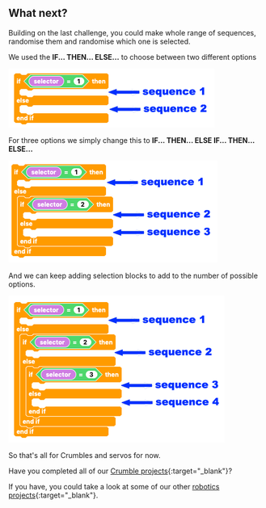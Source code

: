 ## What next?

Building on the last challenge, you could make whole range of sequences, randomise them and randomise which one is selected.

We used the **IF... THEN... ELSE...** to choose between two different options

![IF THE ELSE](images/whatNext_2options.png)

For three options we simply change this to **IF... THEN... ELSE IF... THEN... ELSE...**

![IF THE ELSE x2](images/whatNext_3options.png)

And we can keep adding selection blocks to add to the number of possible options.

![IF THE ELSE x3](images/whatNext_4options.png)

So that's all for Crumbles and servos for now.

Have you completed all of our [Crumble projects](https://projects.raspberrypi.org/en/projects?software%5B%5D=crumble){:target="_blank"}?

If you have, you could take a look at some of our other [robotics projects](https://projects.raspberrypi.org/en/projects/?interests[]=robotics){:target="_blank"}.
